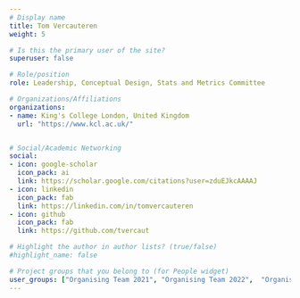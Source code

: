```yaml
---
# Display name
title: Tom Vercauteren
weight: 5

# Is this the primary user of the site?
superuser: false

# Role/position
role: Leadership, Conceptual Design, Stats and Metrics Committee

# Organizations/Affiliations
organizations:
- name: King's College London, United Kingdom
  url: "https://www.kcl.ac.uk/"


# Social/Academic Networking
social:
- icon: google-scholar
  icon_pack: ai
  link: https://scholar.google.com/citations?user=zduEJkcAAAAJ
- icon: linkedin
  icon_pack: fab
  link: https://linkedin.com/in/tomvercauteren
- icon: github
  icon_pack: fab
  link: https://github.com/tvercaut

# Highlight the author in author lists? (true/false)
#highlight_name: false

# Project groups that you belong to (for People widget)
user_groups: ["Organising Team 2021", "Organising Team 2022",  "Organising Team 2023"]
---
```


